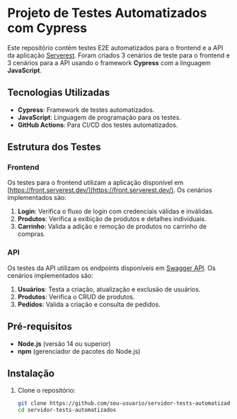 # Projeto de Testes Automatizados com Cypress

Este repositório contém testes E2E automatizados para o frontend e a API da aplicação [Serverest](https://serverest.dev/). Foram criados 3 cenários de teste para o frontend e 3 cenários para a API usando o framework **Cypress** com a linguagem **JavaScript**.

## Tecnologias Utilizadas

- **Cypress**: Framework de testes automatizados.
- **JavaScript**: Linguagem de programação para os testes.
- **GitHub Actions**: Para CI/CD dos testes automatizados.

## Estrutura dos Testes

### Frontend

Os testes para o frontend utilizam a aplicação disponível em [https://front.serverest.dev/](https://front.serverest.dev/). Os cenários implementados são:

1. **Login**: Verifica o fluxo de login com credenciais válidas e inválidas.
2. **Produtos**: Verifica a exibição de produtos e detalhes individuais.
3. **Carrinho**: Valida a adição e remoção de produtos no carrinho de compras.

### API

Os testes da API utilizam os endpoints disponíveis em [Swagger API](https://serverest.dev/). Os cenários implementados são:

1. **Usuários**: Testa a criação, atualização e exclusão de usuários.
2. **Produtos**: Verifica o CRUD de produtos.
3. **Pedidos**: Valida a criação e consulta de pedidos.

## Pré-requisitos

- **Node.js** (versão 14 ou superior)
- **npm** (gerenciador de pacotes do Node.js)

## Instalação

1. Clone o repositório:

   ```bash
   git clone https://github.com/seu-usuario/servidor-tests-automatizados.git
   cd servidor-tests-automatizados
